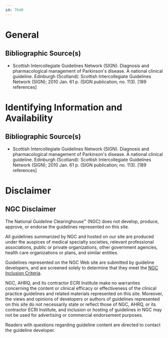 ```yaml
---
id: 7640
---
```


# General

## Bibliographic Source(s)

- Scottish Intercollegiate Guidelines Network (SIGN). Diagnosis and pharmacological management of Parkinson's disease. A national clinical guideline. Edinburgh (Scotland): Scottish Intercollegiate Guidelines Network (SIGN); 2010 Jan. 61 p. (SIGN publication; no. 113). [189 references]

# Identifying Information and Availability

## Bibliographic Source(s)

- Scottish Intercollegiate Guidelines Network (SIGN). Diagnosis and pharmacological management of Parkinson's disease. A national clinical guideline. Edinburgh (Scotland): Scottish Intercollegiate Guidelines Network (SIGN); 2010 Jan. 61 p. (SIGN publication; no. 113). [189 references]

# Disclaimer

## NGC Disclaimer

The National Guideline Clearinghouse™ (NGC) does not develop, produce, approve, or endorse the guidelines represented on this site.

All guidelines summarized by NGC and hosted on our site are produced under the auspices of medical specialty societies, relevant professional associations, public or private organizations, other government agencies, health care organizations or plans, and similar entities.

Guidelines represented on the NGC Web site are submitted by guideline developers, and are screened solely to determine that they meet the [NGC Inclusion Criteria](/help-and-about/summaries/inclusion-criteria).

NGC, AHRQ, and its contractor ECRI Institute make no warranties concerning the content or clinical efficacy or effectiveness of the clinical practice guidelines and related materials represented on this site. Moreover, the views and opinions of developers or authors of guidelines represented on this site do not necessarily state or reflect those of NGC, AHRQ, or its contractor ECRI Institute, and inclusion or hosting of guidelines in NGC may not be used for advertising or commercial endorsement purposes.

Readers with questions regarding guideline content are directed to contact the guideline developer.

